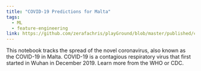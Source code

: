 ```yaml
---
title: "COVID-19 Predictions for Malta"
tags:
  - ML
  - feature-engineering
link: https://github.com/zerafachris/playGround/blob/master/published/covid19_malta_prediction/readme.md
---
```


This notebook tracks the spread of the novel coronavirus, also known as the COVID-19 in Malta. COVID-19 is a contagious respiratory virus that first started in Wuhan in December 2019. Learn more from the WHO or CDC.
